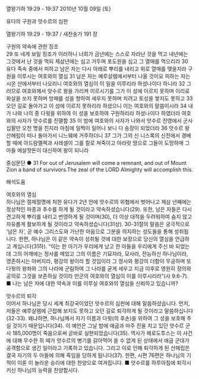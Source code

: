 열왕기하 19:29 - 19:37 
2010년 10월 09일 (토)

유다의 구원과 앗수르의 심판



열왕기하 19:29 - 19:37 / 새찬송가 191 장


구원의 약속에 관한 징조       
29 또 네게 보일 징조가 이러하니 너희가 금년에는 스스로 자라난 것을 먹고 내년에는 그것에서 난 것을 먹되 제삼년에는 심고 거두며 포도원을 심고 그 열매를 먹으리라 30 유다 족속 중에서 피하고 남은 자는 다시 아래로 뿌리를 내리고 위로 열매를 맺을지라 
구원을 이루시는 여호와의 열심
31 남은 자는 예루살렘에서부터 나올 것이요 피하는 자는 시온 산에서부터 나오리니 여호와의 열심이 이 일을 이루리라 하셨나이다 하니라 32 그러므로 여호와께서 앗수르 왕을 가리켜 이르시기를 그가 이 성에 이르지 못하며 이리로 화살을 쏘지 못하며 방패를 성을 향하여 세우지 못하며 치려고 토성을 쌓지도 못하고 33 오던 길로 돌아가고 이 성에 이르지 못하리라 하셨으니 이는 여호와의 말씀이시라 34 내가 나와 나의 종 다윗을 위하여 이 성을 보호하여 구원하리라 하셨나이다 하였더라 
여호와의 사자가 앗수르를 진멸함
35 이 밤에 여호와의 사자가 나와서 앗수르 진영에서 군사 십팔만 오천 명을 친지라 아침에 일찍이 일어나 보니 다 송장이 되었더라 36 앗수르 왕 산헤립이 떠나 돌아가서 니느웨에 거주하더니 37 그가 그의 신 니스록의 신전에서 경배할 때에 아드람멜렉과 사레셀이 그를 칼로 쳐죽이고 아라랏 땅으로 그들이 도망하매 그 아들 에살핫돈이 대신하여 왕이 되니라 

중심문단 ● 31  For out of Jerusalem will come a remnant, and out of Mount Zion a band of survivors.The zeal of the LORD Almighty will accomplish this.

해석도움





여호와의 열심  
하나님은 절체절명에 처한 유다가 2년 안에 앗수르의 위협에서 벗어나고 제삼 년째에는 정상적인 파종과 추수를 하게 될 것이라고 약속하셨습니다(29). 또한, 남은 자들은 다시 견고하게 뿌리를 내리고 번영하게 될 것이며(30), 더 이상 대적을 두려워하여 숨지 않고 자유롭게 활보하게 될 것이라고 약속하셨습니다(31상). 30-31절의 말씀은 궁극적으로 ‘남은 자’, 곧 예수 그리스도와 가난한 마음으로 그분을 의지하는 성도들을 통해 성취됩니다. 한편, 하나님은 이 같은 약속이 성취될 것에 대한 보장으로 당신의 열심을 언급하고 계십니다(31하). “이는 한 아기가 우리에게 났고 한 아들을 우리에게 주신 바 되었는데 그의 어깨에는 정사를 메었고 그의 이름은 기묘자라, 모사라, 전능하신 하나님이라, 영존하시는 아버지라, 평강의 왕이라 할 것임이라 그 정사와 평강의 더함이 무궁하며 또 다윗의 왕좌와 그의 나라에 군림하여 그 나라를 굳게 세우고 지금 이후로 영원히 정의와 공의로 그것을 보존하실 것이라 만군의 여호와의 열심이 이를 이루시리라”(사 9:6-7).
■ 나는 남은 자에 대한 약속과 이를 이루실 여호와의 열심을 신뢰하고 있습니까?

앗수르의 퇴각  
이어서 하나님은 당시 세계 최강국이었던 앗수르의 심판에 대해 말씀하셨습니다. 먼저, 저들은 예루살렘에 근접해 보지도 못하고 오던 길로 퇴각하게 될 것이라고 말씀하십니다(32-33). 왜냐하면, 하나님께서 자기 이름과 다윗(의 후손)을 위하여 그 성을 보호해 주실 것이기 때문입니다(34). 이 예언은 그날 밤에 애굽과 마주 진을 치고 있던 앗수르 군사 185,000명이 죽음으로써 곧바로 실현되었습니다(35). 역사가 헤로도투스는 이 사건에 대해 무수한 쥐 떼가 앗수르의 병기를 갉아먹어 쓸 수 없게 된 상태에서 애굽 군대가 공격함으로 생긴 일이라고 기록하고 있습니다. 그리고 이로 인해 퇴각하게 된 산헤립은 결국 자기의 두 아들에 의해 죽임을 당하게 됩니다(37). 한편, 시편 76편은 하나님의 기적이 이룬 이 놀라운 승리에 대한 찬양으로 여겨집니다.
■ 앗수르를 하루아침에 퇴각시키신 하나님의 능력을 찬양합시다.